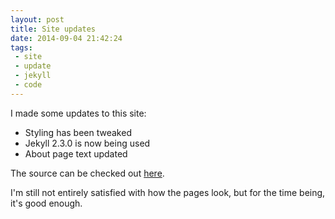 ```yaml
---
layout: post
title: Site updates
date: 2014-09-04 21:42:24
tags:
 - site
 - update
 - jekyll
 - code
---
```


I made some updates to this site:

* Styling has been tweaked
* Jekyll 2.3.0 is now being used
* About page text updated

The source can be checked out [here](https://github.com/hckr/hckr.github.io).

I'm still not entirely satisfied with how the pages look, but for the time being, it's good enough.

